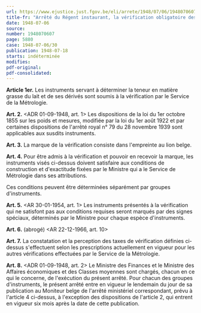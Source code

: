 ```yaml
---
url: https://www.ejustice.just.fgov.be/eli/arrete/1948/07/06/1948070607/justel
title-fr: "Arrêté du Régent instaurant, la vérification obligatoire des instruments utilisés pour déterminer la teneur en matière grasse du lait et de ses dérivés."
date: 1948-07-06
source:
number: 1948070607
page: 5880
case: 1948-07-06/30
publication: 1948-07-18
starts: indéterminée
modifies:
pdf-original:
pdf-consolidated:
---
```


**Article 1er.** Les instruments servant à déterminer la teneur en matière grasse du lait et de ses dérivés sont soumis à la vérification par le Service de la Métrologie.

**Art. 2.** <ADR 01-09-1948, art. 1> Les dispositions de la loi du 1er octobre 1855 sur les poids et mesures, modifiée par la loi du 1er août 1922 et par certaines dispositions de l'arrêté royal n° 79 du 28 novembre 1939 sont applicables aux susdits instruments.

**Art. 3.** La marque de la vérification consiste dans l'empreinte au lion belge.

**Art. 4.** Pour être admis à la vérification et pouvoir en recevoir la marque, les instruments visés ci-dessus doivent satisfaire aux conditions de construction et d'exactitude fixées par le Ministre qui a le Service de Métrologie dans ses attributions.

Ces conditions peuvent être déterminées séparément par groupes d'instruments.

**Art. 5.** <AR 30-01-1954, art. 1> Les instruments présentés à la vérification qui ne satisfont pas aux conditions requises seront marqués par des signes spéciaux, déterminés par le Ministre pour chaque espèce d'instruments.

**Art. 6.** (abrogé) <AR 22-12-1966, art. 10>

**Art. 7.** La constatation et la perception des taxes de vérification définies ci-dessus s'effectuent selon les prescriptions actuellement en vigueur pour les autres vérifications effectuées par le Service de la Métrologie.

**Art. 8.** <ADR 01-09-1948, art. 2> Le Ministre des Finances et le Ministre des Affaires économiques et des Classes moyennes sont chargés, chacun en ce qui le concerne, de l'exécution du présent arrêté. Pour chacun des groupes d'instruments, le présent arrêté entre en vigueur le lendemain du jour de sa publication au Moniteur belge de l'arrêté ministériel correspondant, prévu à l'article 4 ci-dessus, à l'exception des dispositions de l'article 2, qui entrent en vigueur six mois après la date de cette publication.

